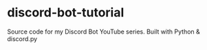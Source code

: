 # discord-bot-tutorial
Source code for my Discord Bot YouTube series. Built with Python &amp; discord.py

